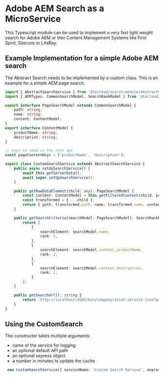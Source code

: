 # Adobe AEM Search as a MicroService
This Typescript module can be used to implement a very fast light weight search for Adobe AEM or ther Content Management Systems like First Spirit, Sitecore or LifeRay.



## Example Implementation for a simple Adobe AEM search
The Abstract Search needs to be implemented by a custom class. This is an example for a simple AEM page search.

```ts
import { AbstractSearchService } from '@teclead/search-module/AbstractSearch.service';
import { AEMTypes, CommonSearchModel, SearchRankModel } from '@teclead/search-module/models';

export interface PageSearchModel extends CommonSearchModel {
    path: string;
    name: string;
    content: ContentModel;
}
export interface ContentModel {
    productName: string;
    description: string;
}

// keys to send in the rest api
const pageContentKeys = ['productName', 'description'];

export class CustomSearchService extends AbstractSearchService {
    public async setUpSearchService() {
        await this.getServerData();
        await super.setUpSearchService();
    }

    public getRawDataElement(child: any): PageSearchModel {
        const content: ContentModel = this.getFilteredContent(child, pageContentKeys);
        const transformed = { ...child };
        return { path: transformed.path, name: transformed.name, content };
    }

    public getSearchCriteria(searchModel: PageSearchModel): SearchRankModel[] {
        return [
            {
                searchElement: searchModel.name,
                rank: 3,
            },
            {
                searchElement: searchModel.content.productName,
                rank: 2,
            },
            {
                searchElement: searchModel.content.description,
                rank: 1,
            }
        ];
    }

    public getSearchUrl(): string {
        return `http://localhost:4502/bin/company/asset-service.json?path=${path}&type=${AEMTypes.Page}`;
    }
}
```

## Using the CustomSearch
The constructor takes multiple arguments:
- name of the service for logging
- an optional default API path
- an optional express object
- a number in minutes to update the cache

```ts
 new CustomSearchService({ serviceName: 'Custom Search Service', express: { apiPath: '/api/v1/search', app }, cacheTime: 5 })
 ```





